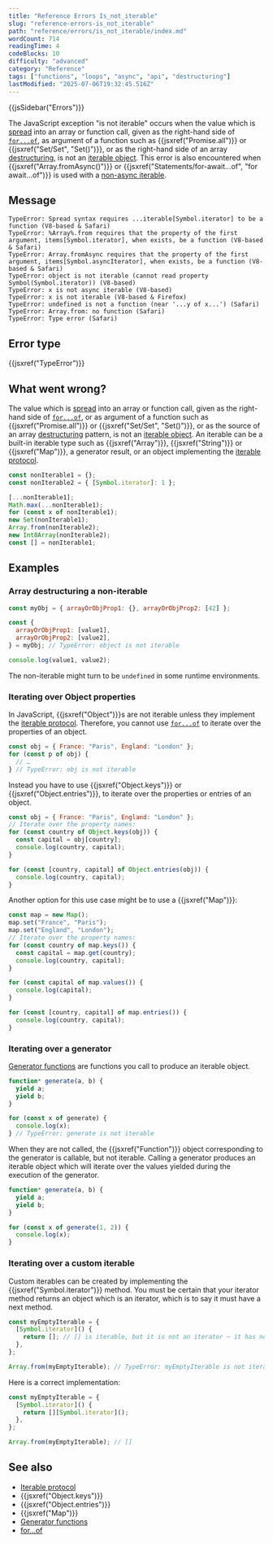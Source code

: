 ```yaml
---
title: "Reference Errors Is_not_iterable"
slug: "reference-errors-is_not_iterable"
path: "reference/errors/is_not_iterable/index.md"
wordCount: 714
readingTime: 4
codeBlocks: 10
difficulty: "advanced"
category: "Reference"
tags: ["functions", "loops", "async", "api", "destructuring"]
lastModified: "2025-07-06T19:32:45.516Z"
---
```



{{jsSidebar("Errors")}}

The JavaScript exception "is not iterable" occurs when the value which is [spread](/en-US/docs/Web/JavaScript/Reference/Operators/Spread_syntax) into an array or function call, given as the
right-hand side of [`for...of`](/en-US/docs/Web/JavaScript/Guide/Loops_and_iteration#for...of_statement),
as argument of a function such as {{jsxref("Promise.all")}} or {{jsxref("Set/Set", "Set()")}},
or as the right-hand side of an array [destructuring](/en-US/docs/Web/JavaScript/Reference/Operators/Destructuring),
is not an [iterable object](/en-US/docs/Web/JavaScript/Reference/Iteration_protocols). This error is also encountered when {{jsxref("Array.fromAsync()")}} or {{jsxref("Statements/for-await...of", "for await...of")}} is used with a [non-async iterable](/en-US/docs/Web/JavaScript/Reference/Iteration_protocols#the_async_iterator_and_async_iterable_protocols).

## Message

```plain
TypeError: Spread syntax requires ...iterable[Symbol.iterator] to be a function (V8-based & Safari)
TypeError: %Array%.from requires that the property of the first argument, items[Symbol.iterator], when exists, be a function (V8-based & Safari)
TypeError: Array.fromAsync requires that the property of the first argument, items[Symbol.asyncIterator], when exists, be a function (V8-based & Safari)
TypeError: object is not iterable (cannot read property Symbol(Symbol.iterator)) (V8-based)
TypeError: x is not async iterable (V8-based)
TypeError: x is not iterable (V8-based & Firefox)
TypeError: undefined is not a function (near '...y of x...') (Safari)
TypeError: Array.from: no function (Safari)
TypeError: Type error (Safari)
```

## Error type

{{jsxref("TypeError")}}

## What went wrong?

The value which is [spread](/en-US/docs/Web/JavaScript/Reference/Operators/Spread_syntax) into an array or function call, given as the right-hand side of [`for...of`](/en-US/docs/Web/JavaScript/Guide/Loops_and_iteration#for...of_statement),
or as argument of a function such as {{jsxref("Promise.all")}} or {{jsxref("Set/Set", "Set()")}},
or as the source of an array [destructuring](/en-US/docs/Web/JavaScript/Reference/Operators/Destructuring) pattern,
is not an [iterable object](/en-US/docs/Web/JavaScript/Reference/Iteration_protocols).
An iterable can be a built-in iterable type such as
{{jsxref("Array")}}, {{jsxref("String")}} or {{jsxref("Map")}}, a generator result, or
an object implementing the [iterable protocol](/en-US/docs/Web/JavaScript/Reference/Iteration_protocols#the_iterable_protocol).

```js
const nonIterable1 = {};
const nonIterable2 = { [Symbol.iterator]: 1 };

[...nonIterable1];
Math.max(...nonIterable1);
for (const x of nonIterable1);
new Set(nonIterable1);
Array.from(nonIterable2);
new Int8Array(nonIterable2);
const [] = nonIterable1;
```

## Examples

### Array destructuring a non-iterable

```js example-bad
const myObj = { arrayOrObjProp1: {}, arrayOrObjProp2: [42] };

const {
  arrayOrObjProp1: [value1],
  arrayOrObjProp2: [value2],
} = myObj; // TypeError: object is not iterable

console.log(value1, value2);
```

The non-iterable might turn to be `undefined` in some runtime environments.

### Iterating over Object properties

In JavaScript, {{jsxref("Object")}}s are not iterable unless they implement
the [iterable protocol](/en-US/docs/Web/JavaScript/Reference/Iteration_protocols#the_iterable_protocol).
Therefore, you cannot use [`for...of`](/en-US/docs/Web/JavaScript/Guide/Loops_and_iteration#for...of_statement)
to iterate over the properties of an object.

```js example-bad
const obj = { France: "Paris", England: "London" };
for (const p of obj) {
  // …
} // TypeError: obj is not iterable
```

Instead you have to use {{jsxref("Object.keys")}} or {{jsxref("Object.entries")}}, to
iterate over the properties or entries of an object.

```js example-good
const obj = { France: "Paris", England: "London" };
// Iterate over the property names:
for (const country of Object.keys(obj)) {
  const capital = obj[country];
  console.log(country, capital);
}

for (const [country, capital] of Object.entries(obj)) {
  console.log(country, capital);
}
```

Another option for this use case might be to use a {{jsxref("Map")}}:

```js example-good
const map = new Map();
map.set("France", "Paris");
map.set("England", "London");
// Iterate over the property names:
for (const country of map.keys()) {
  const capital = map.get(country);
  console.log(country, capital);
}

for (const capital of map.values()) {
  console.log(capital);
}

for (const [country, capital] of map.entries()) {
  console.log(country, capital);
}
```

### Iterating over a generator

[Generator functions](/en-US/docs/Web/JavaScript/Guide/Iterators_and_generators#generator_functions)
are functions you call to produce an iterable object.

```js example-bad
function* generate(a, b) {
  yield a;
  yield b;
}

for (const x of generate) {
  console.log(x);
} // TypeError: generate is not iterable
```

When they are not called, the {{jsxref("Function")}} object corresponding to the
generator is callable, but not iterable. Calling a generator produces an iterable
object which will iterate over the values yielded during the execution of the
generator.

```js example-good
function* generate(a, b) {
  yield a;
  yield b;
}

for (const x of generate(1, 2)) {
  console.log(x);
}
```

### Iterating over a custom iterable

Custom iterables can be created by implementing the
{{jsxref("Symbol.iterator")}} method. You must be certain that your iterator method
returns an object which is an iterator, which is to say it must have a next method.

```js example-bad
const myEmptyIterable = {
  [Symbol.iterator]() {
    return []; // [] is iterable, but it is not an iterator — it has no next method.
  },
};

Array.from(myEmptyIterable); // TypeError: myEmptyIterable is not iterable
```

Here is a correct implementation:

```js example-good
const myEmptyIterable = {
  [Symbol.iterator]() {
    return [][Symbol.iterator]();
  },
};

Array.from(myEmptyIterable); // []
```

## See also

- [Iterable protocol](/en-US/docs/Web/JavaScript/Reference/Iteration_protocols#the_iterable_protocol)
- {{jsxref("Object.keys")}}
- {{jsxref("Object.entries")}}
- {{jsxref("Map")}}
- [Generator functions](/en-US/docs/Web/JavaScript/Guide/Iterators_and_generators#generator_functions)
- [for...of](/en-US/docs/Web/JavaScript/Guide/Loops_and_iteration#for...of_statement)

